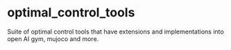 # optimal_control_tools
Suite of optimal control tools that have extensions and implementations into open AI gym, mujoco and more.
